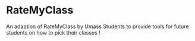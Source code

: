 # RateMyClass
An adaption of RateMyClass by Umass Students to provide tools for future students on how to pick their classes !
